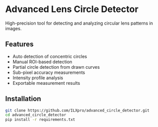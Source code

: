 # Advanced Lens Circle Detector

High-precision tool for detecting and analyzing circular lens patterns in images.

## Features
- Auto detection of concentric circles
- Manual ROI-based detection
- Partial circle detection from drawn curves
- Sub-pixel accuracy measurements
- Intensity profile analysis
- Exportable measurement results

## Installation
```bash
git clone https://github.com/ILXpro/advanced_circle_detector.git
cd advanced_circle_detector
pip install -r requirements.txt
